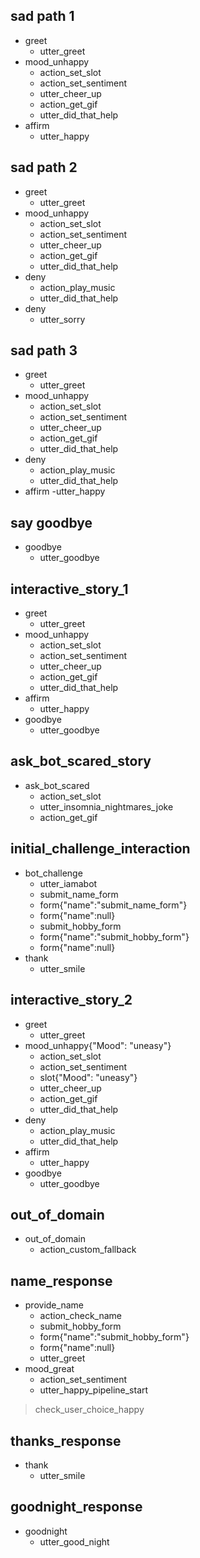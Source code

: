 ## sad path 1
* greet
  - utter_greet
* mood_unhappy
  - action_set_slot
  - action_set_sentiment
  - utter_cheer_up
  - action_get_gif
  - utter_did_that_help
* affirm
  - utter_happy
  

## sad path 2
* greet
  - utter_greet
* mood_unhappy
  - action_set_slot
  - action_set_sentiment
  - utter_cheer_up
  - action_get_gif
  - utter_did_that_help
* deny
  - action_play_music
  - utter_did_that_help
* deny
  - utter_sorry

## sad path 3
* greet
  - utter_greet
* mood_unhappy
  - action_set_slot
  - action_set_sentiment
  - utter_cheer_up
  - action_get_gif
  - utter_did_that_help
* deny
  - action_play_music
  - utter_did_that_help
* affirm
  -utter_happy

## say goodbye
* goodbye
  - utter_goodbye

## interactive_story_1
* greet
    - utter_greet
* mood_unhappy
    - action_set_slot
    - action_set_sentiment
    - utter_cheer_up
    - action_get_gif
    - utter_did_that_help
* affirm
    - utter_happy
* goodbye
    - utter_goodbye
  
## ask_bot_scared_story
* ask_bot_scared
  - action_set_slot
  - utter_insomnia_nightmares_joke
  - action_get_gif
    
## initial_challenge_interaction
* bot_challenge
    - utter_iamabot
    - submit_name_form
    - form{"name":"submit_name_form"}
    - form{"name":null} 
    - submit_hobby_form
    - form{"name":"submit_hobby_form"}
    - form{"name":null} 
 * thank
    - utter_smile

## interactive_story_2
* greet
    - utter_greet
* mood_unhappy{"Mood": "uneasy"}
    - action_set_slot
    - action_set_sentiment
    - slot{"Mood": "uneasy"}
    - utter_cheer_up
    - action_get_gif
    - utter_did_that_help
* deny
    - action_play_music
    - utter_did_that_help
* affirm
    - utter_happy
* goodbye
    - utter_goodbye

## out_of_domain
* out_of_domain
    - action_custom_fallback
  

## name_response
* provide_name
    - action_check_name
    - submit_hobby_form
    - form{"name":"submit_hobby_form"}
    - form{"name":null}
    - utter_greet
* mood_great
    - action_set_sentiment
    - utter_happy_pipeline_start
> check_user_choice_happy

## thanks_response
* thank
    - utter_smile
  
## goodnight_response
* goodnight
    - utter_good_night

